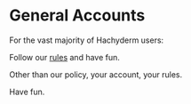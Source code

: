# General Accounts

For the vast majority of Hachyderm users:

Follow our [rules](https://hachyderm.io/about/more#rules) and have fun.

Other than our policy, your account, your rules.

Have fun. 

